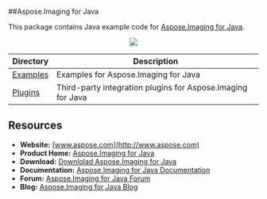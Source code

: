 ##Aspose.Imaging for Java

This package contains Java example code for [Aspose.Imaging for Java](https://www.aspose.com/products/imaging/java).

<p align="center">
  <a title="Download ZIP" href="https://github.com/asposeimaging/Aspose_Imaging_Java/archive/master.zip">
     <img src="http://i.imgur.com/hwNhrGZ.png" />
  </a>
</p>

Directory | Description
--------- | -----------
[Examples](Examples)  |  Examples for Aspose.Imaging for Java
[Plugins](Plugins)  |  Third-party integration plugins for Aspose.Imaging for Java

## Resources

+ **Website:** [www.aspose.com](http://www.aspose.com)
+ **Product Home:** [Aspose.Imaging for Java](https://www.aspose.com/products/imaging/java)
+ **Download:** [Downlolad Aspose.Imaging for Java](https://downloads.aspose.com/imaging/java)
+ **Documentation:** [Aspose.Imaging for Java Documentation](http://www.aspose.com/docs/display/imagingjava/home)
+ **Forum:** [Aspose.Imaging for Java Forum](http://www.aspose.com/community/forums/aspose.imaging-product-family/498/showforum.aspx)
+ **Blog:** [Aspose.Imaging for Java Blog](http://www.aspose.com/blogs/aspose-products/aspose.imaging-product-family.html)
